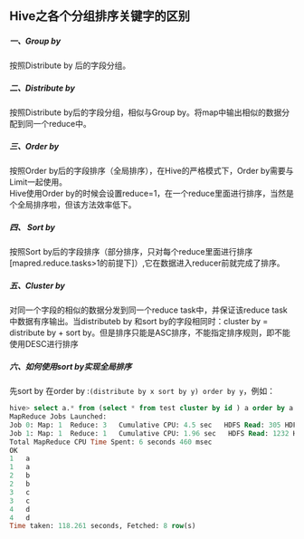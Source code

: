 ## Hive之各个分组排序关键字的区别

#####  一、Group by  

按照Distribute  by 后的字段分组。

##### 二、Distribute by 

按照Distribute by后的字段分组，相似与Group by。将map中输出相似的数据分配到同一个reduce中。

##### 三、Order by

按照Order by后的字段排序（全局排序），在Hive的严格模式下，Order by需要与Limit一起使用。  
Hive使用Order by的时候会设置reduce=1，在一个reduce里面进行排序，当然是个全局排序啦，但该方法效率低下。

##### 四、 Sort by

按照Sort by后的字段排序（部分排序，只对每个reduce里面进行排序[mapred.reduce.tasks>1的前提下]）,它在数据进入reducer前就完成了排序。

##### 五、Cluster by  

对同一个字段的相似的数据分发到同一个reduce task中，并保证该reduce task中数据有序输出。当distributeb by 和sort by的字段相同时：cluster by = distribute by + sort by。但是排序只能是ASC排序，不能指定排序规则，即不能使用DESC进行排序

##### 六、如何使用sort by实现全局排序

先sort by 在order by :`(distribute by x sort by y) order by y`，例如：

```sql
hive> select a.* from (select * from test cluster by id ) a order by a.id ;
MapReduce Jobs Launched: 
Job 0: Map: 1  Reduce: 3   Cumulative CPU: 4.5 sec   HDFS Read: 305 HDFS Write: 448 SUCCESS
Job 1: Map: 1  Reduce: 1   Cumulative CPU: 1.96 sec   HDFS Read: 1232 HDFS Write: 32 SUCCESS
Total MapReduce CPU Time Spent: 6 seconds 460 msec
OK
1	a
1	a
2	b
2	b
3	c
3	c
4	d
4	d
Time taken: 118.261 seconds, Fetched: 8 row(s)
```



